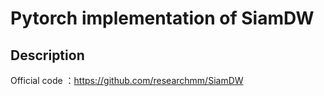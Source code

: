 # Pytorch implementation of SiamDW
## Description

Official code ：https://github.com/researchmm/SiamDW

